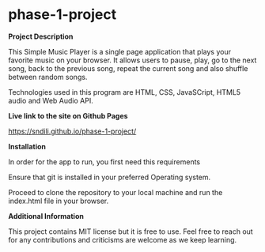 # phase-1-project

**Project Description**

This Simple Music Player is a single page application that plays your favorite music on your browser. It allows users to pause, play, go to the next song, back to the previous song, repeat the current song and also shuffle between random songs.

Technologies used in this program are HTML, CSS, JavaSCript, HTML5 audio and Web Audio API.

**Live link to the site on Github Pages**

https://sndili.github.io/phase-1-project/


**Installation**

In order for the app to run, you first need this requirements

Ensure that git is installed in your preferred Operating system.

Proceed to clone the repository to your local machine and run the index.html file in your browser.

**Additional Information**

This project contains MIT license but it is free to use. Feel free to reach out for any contributions and criticisms are welcome as we keep learning.

